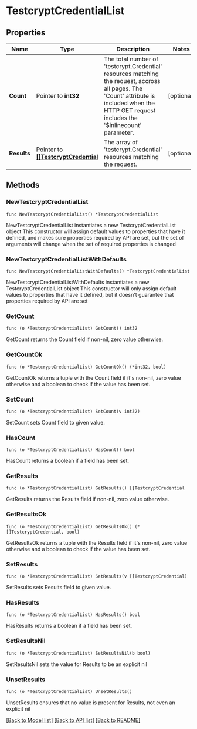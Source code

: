 # TestcryptCredentialList

## Properties

Name | Type | Description | Notes
------------ | ------------- | ------------- | -------------
**Count** | Pointer to **int32** | The total number of &#39;testcrypt.Credential&#39; resources matching the request, accross all pages. The &#39;Count&#39; attribute is included when the HTTP GET request includes the &#39;$inlinecount&#39; parameter. | [optional] 
**Results** | Pointer to [**[]TestcryptCredential**](TestcryptCredential.md) | The array of &#39;testcrypt.Credential&#39; resources matching the request. | [optional] 

## Methods

### NewTestcryptCredentialList

`func NewTestcryptCredentialList() *TestcryptCredentialList`

NewTestcryptCredentialList instantiates a new TestcryptCredentialList object
This constructor will assign default values to properties that have it defined,
and makes sure properties required by API are set, but the set of arguments
will change when the set of required properties is changed

### NewTestcryptCredentialListWithDefaults

`func NewTestcryptCredentialListWithDefaults() *TestcryptCredentialList`

NewTestcryptCredentialListWithDefaults instantiates a new TestcryptCredentialList object
This constructor will only assign default values to properties that have it defined,
but it doesn't guarantee that properties required by API are set

### GetCount

`func (o *TestcryptCredentialList) GetCount() int32`

GetCount returns the Count field if non-nil, zero value otherwise.

### GetCountOk

`func (o *TestcryptCredentialList) GetCountOk() (*int32, bool)`

GetCountOk returns a tuple with the Count field if it's non-nil, zero value otherwise
and a boolean to check if the value has been set.

### SetCount

`func (o *TestcryptCredentialList) SetCount(v int32)`

SetCount sets Count field to given value.

### HasCount

`func (o *TestcryptCredentialList) HasCount() bool`

HasCount returns a boolean if a field has been set.

### GetResults

`func (o *TestcryptCredentialList) GetResults() []TestcryptCredential`

GetResults returns the Results field if non-nil, zero value otherwise.

### GetResultsOk

`func (o *TestcryptCredentialList) GetResultsOk() (*[]TestcryptCredential, bool)`

GetResultsOk returns a tuple with the Results field if it's non-nil, zero value otherwise
and a boolean to check if the value has been set.

### SetResults

`func (o *TestcryptCredentialList) SetResults(v []TestcryptCredential)`

SetResults sets Results field to given value.

### HasResults

`func (o *TestcryptCredentialList) HasResults() bool`

HasResults returns a boolean if a field has been set.

### SetResultsNil

`func (o *TestcryptCredentialList) SetResultsNil(b bool)`

 SetResultsNil sets the value for Results to be an explicit nil

### UnsetResults
`func (o *TestcryptCredentialList) UnsetResults()`

UnsetResults ensures that no value is present for Results, not even an explicit nil

[[Back to Model list]](../README.md#documentation-for-models) [[Back to API list]](../README.md#documentation-for-api-endpoints) [[Back to README]](../README.md)


